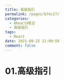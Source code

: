```yaml
---
title: 高级指引
permalink: /pages/b7ec27/
categories: 
  - 《React》笔记
  - 高级指引
tags: 
  - React
date: 2021-09-25 11:09:59
comment: false
---
```

# 01.高级指引
